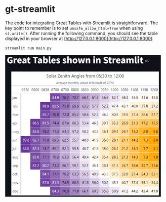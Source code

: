 # gt-streamlit
The code for integrating Great Tables with Streamlit is straightforward. The key point to remember is to set `unsafe_allow_html=True` when using `st.write()`. After running the following command, you should see the table displayed in your browser at [http://127.0.0.1:8000](http://127.0.0.1:8000):

```bash
streamlit run main.py
```

![image](https://raw.githubusercontent.com/jrycw/gt-streamlit/refs/heads/master/gt-streamlit.png)

